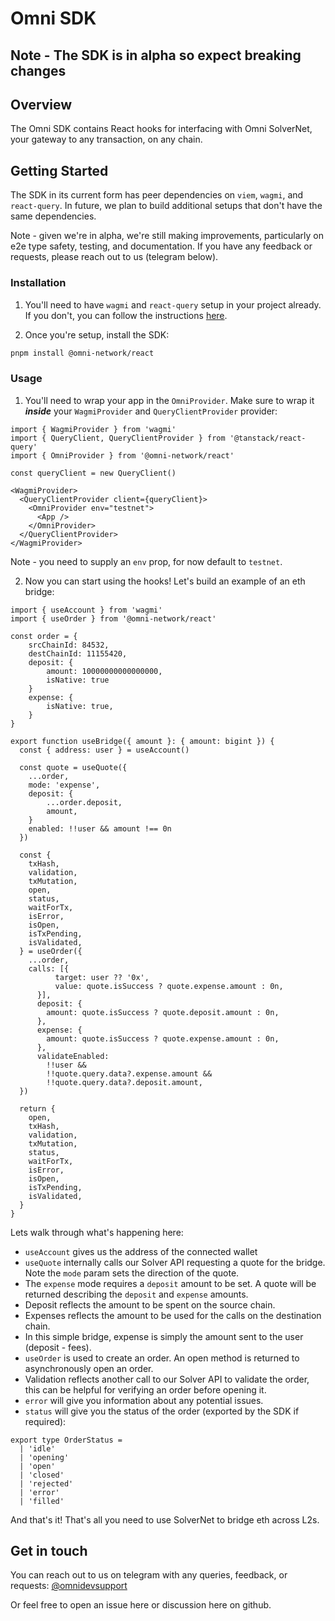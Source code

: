 # Omni SDK

## Note - The SDK is in alpha so expect breaking changes

## Overview

The Omni SDK contains React hooks for interfacing with Omni SolverNet, your gateway to any transaction, on any chain.

## Getting Started

The SDK in its current form has peer dependencies on `viem`, `wagmi`, and `react-query`. In future, we plan to build additional setups that don't have the same dependencies.

Note - given we're in alpha, we're still making improvements, particularly on e2e type safety, testing, and documentation. If you have any feedback or requests, please reach out to us (telegram below).

### Installation

1. You'll need to have `wagmi` and `react-query` setup in your project already. If you don't, you can follow the instructions [here](https://wagmi.sh/react/getting-started).

2. Once you're setup, install the SDK:
```bash
pnpm install @omni-network/react
```

### Usage

1. You'll need to wrap your app in the `OmniProvider`. Make sure to wrap it **_inside_** your `WagmiProvider` and `QueryClientProvider` provider:

```tsx
import { WagmiProvider } from 'wagmi'
import { QueryClient, QueryClientProvider } from '@tanstack/react-query'
import { OmniProvider } from '@omni-network/react'

const queryClient = new QueryClient()   

<WagmiProvider>
  <QueryClientProvider client={queryClient}>
    <OmniProvider env="testnet">
      <App />
    </OmniProvider>
  </QueryClientProvider>
</WagmiProvider>
```

Note - you need to supply an `env` prop, for now default to `testnet`.

2. Now you can start using the hooks! Let's build an example of an eth bridge:

```tsx
import { useAccount } from 'wagmi'
import { useOrder } from '@omni-network/react'

const order = {
    srcChainId: 84532, 
    destChainId: 11155420,
    deposit: {
        amount: 10000000000000000,
        isNative: true
    }
    expense: {
        isNative: true,
    }
}

export function useBridge({ amount }: { amount: bigint }) {
  const { address: user } = useAccount()

  const quote = useQuote({
    ...order,
    mode: 'expense',
    deposit: {
        ...order.deposit,
        amount,
    }
    enabled: !!user && amount !== 0n
  })

  const {
    txHash,
    validation,
    txMutation,
    open,
    status,
    waitForTx,
    isError,
    isOpen,
    isTxPending,
    isValidated,
  } = useOrder({
    ...order,
    calls: [{
          target: user ?? '0x',
          value: quote.isSuccess ? quote.expense.amount : 0n,
      }],
      deposit: {
        amount: quote.isSuccess ? quote.deposit.amount : 0n,
      },
      expense: {
        amount: quote.isSuccess ? quote.expense.amount : 0n,
      },
      validateEnabled:
        !!user &&
        !!quote.query.data?.expense.amount &&
        !!quote.query.data?.deposit.amount,
  })

  return {
    open,
    txHash,
    validation,
    txMutation,
    status,
    waitForTx,
    isError,
    isOpen,
    isTxPending,
    isValidated,
  }
}
```

Lets walk through what's happening here:

- `useAccount` gives us the address of the connected wallet
- `useQuote` internally calls our Solver API requesting a quote for the bridge. Note the `mode` param sets the direction of the quote. 
- The `expense` mode requires a `deposit` amount to be set. A quote will be returned describing the `deposit` and `expense` amounts.
- Deposit reflects the amount to be spent on the source chain.
- Expenses reflects the amount to be used for the calls on the destination chain.
- In this simple bridge, expense is simply the amount sent to the user (deposit - fees).
- `useOrder` is used to create an order. An open method is returned to asynchronously open an order.
- Validation reflects another call to our Solver API to validate the order, this can be helpful for verifying an order before opening it.
- `error` will give you information about any potential issues.
- `status` will give you the status of the order (exported by the SDK if required):

```tsx
export type OrderStatus =
  | 'idle'
  | 'opening'
  | 'open'
  | 'closed'
  | 'rejected'
  | 'error'
  | 'filled'
```

And that's it! That's all you need to use SolverNet to bridge eth across L2s.

## Get in touch

You can reach out to us on telegram with any queries, feedback, or requests: [@omnidevsupport](https://t.me/omnidevsupport)

Or feel free to open an issue here or discussion here on github.

